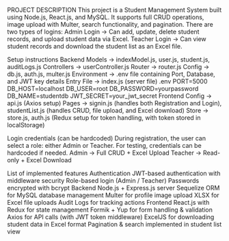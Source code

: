 PROJECT DESCRIPTION
    This project is a Student Management System built using Node.js, React.js, and MySQL.
    It supports full CRUD operations, image upload with Multer, search functionality, and pagination.
    There are two types of logins:
    Admin Login → Can add, update, delete student records, and upload student data via Excel.
    Teacher Login → Can view student records and download the student list as an Excel file.

Setup instructions
  Backend
    Models → indexModel.js, user.js, student.js, auditLogs.js
    Controllers → userController.js
    Router → router.js
    Config → db.js, auth.js, multer.js
    Environment → .env file containing Port, Database, and JWT key details
    Entry File → index.js (server file)
      .env
          PORT=5000
          DB_HOST=localhost
          DB_USER=root
          DB_PASSWORD=yourpassword
          DB_NAME=studentdb
          JWT_SECRET=your_jwt_secret
  Frontend
    Config → api.js (Axios setup)
    Pages → signin.js (handles both Registration and Login), studentList.js (handles CRUD, file upload, and Excel download)
    Store → store.js, auth.js (Redux setup for token handling, with token stored in localStorage)
      
Login credentials (can be hardcoded)
    During registration, the user can select a role: either Admin or Teacher.
    For testing, credentials can be hardcoded if needed.
    Admin → Full CRUD + Excel Upload
    Teacher → Read-only + Excel Download
  
List of implemented features
    Authentication
      JWT-based authentication with middleware security
      Role-based login (Admin / Teacher)
      Passwords encrypted with bcrypt
    Backend
      Node.js + Express.js server
      Sequelize ORM for MySQL database management
      Multer for profile image upload
      XLSX for Excel file uploads
      Audit Logs for tracking actions
    Frontend
      React.js with Redux for state management
      Formik + Yup for form handling & validation
      Axios for API calls (with JWT token middleware)
      ExcelJS for downloading student data in Excel format
      Pagination & search implemented in student list view
